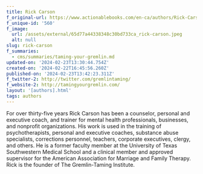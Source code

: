 ```yaml
---
title: Rick Carson
f_original-url: https://www.actionablebooks.com/en-ca/authors/Rick-Carson/
f_unique-id: '560'
f_image:
  url: /assets/external/65d77a44338348c30bd733ca_rick-carson.jpeg
  alt: null
slug: rick-carson
f_summaries:
  - cms/summaries/taming-your-gremlin.md
updated-on: '2024-02-23T13:30:44.754Z'
created-on: '2024-02-22T16:45:56.260Z'
published-on: '2024-02-23T13:42:23.311Z'
f_twitter-2: http://twitter.com/gremlintaming/
f_website-2: http://tamingyourgremlin.com/
layout: '[authors].html'
tags: authors
---
```


For over thirty-five years Rick Carson has been a counselor, personal and executive coach, and trainer for mental health professionals, businesses, and nonprofit organizations. His work is used in the training of psychotherapists, personal and executive coaches, substance abuse specialists, corrections personnel, teachers, corporate executives, clergy, and others. He is a former faculty member at the University of Texas Southwestern Medical School and a clinical member and approved supervisor for the American Association for Marriage and Family Therapy. Rick is the founder of The Gremlin-Taming Institute.

